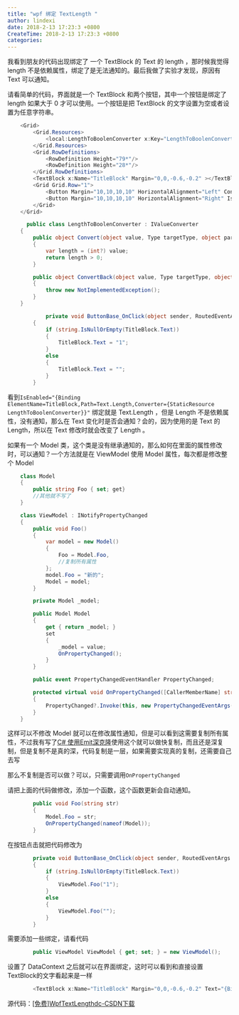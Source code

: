 ```yaml
---
title: "wpf 绑定 TextLength "
author: lindexi
date: 2018-2-13 17:23:3 +0800
CreateTime: 2018-2-13 17:23:3 +0800
categories: 
---
```


我看到朋友的代码出现绑定了 一个 TextBlock 的 Text 的 length ，那时候我觉得 length 不是依赖属性，绑定了是无法通知的。最后我做了实验才发现，原因有 Text 可以通知。

<!--more-->


<!-- csdn -->

请看简单的代码，界面就是一个 TextBlock 和两个按钮，其中一个按钮是绑定了 length 如果大于 0 才可以使用。一个按钮是把 TextBlock 的文字设置为空或者设置为任意字符串。

```csharp
    <Grid>
        <Grid.Resources>
            <local:LengthToBoolenConverter x:Key="LengthToBoolenConverter"/>
        </Grid.Resources>
        <Grid.RowDefinitions>
            <RowDefinition Height="79*"/>
            <RowDefinition Height="28*"/>
        </Grid.RowDefinitions>
        <TextBlock x:Name="TitleBlock" Margin="0,0,-0.6,-0.2" ></TextBlock>
        <Grid Grid.Row="1">
            <Button Margin="10,10,10,10" HorizontalAlignment="Left" Content="确定" Click="ButtonBase_OnClick"></Button>
            <Button Margin="10,10,10,10" HorizontalAlignment="Right" IsEnabled="{Binding ElementName=TitleBlock,Path=Text.Length,Converter={StaticResource LengthToBoolenConverter}}" Content="确定"></Button>
        </Grid>
    </Grid>

      public class LengthToBoolenConverter : IValueConverter
    {
        public object Convert(object value, Type targetType, object parameter, CultureInfo culture)
        {
            var length = (int?) value;
            return length > 0;
        }

        public object ConvertBack(object value, Type targetType, object parameter, CultureInfo culture)
        {
            throw new NotImplementedException();
        }
    }

            private void ButtonBase_OnClick(object sender, RoutedEventArgs e)
        {
            if (string.IsNullOrEmpty(TitleBlock.Text))
            {
                TitleBlock.Text = "1";
            }
            else
            {
                TitleBlock.Text = "";
            }
        }
```

看到`IsEnabled="{Binding ElementName=TitleBlock,Path=Text.Length,Converter={StaticResource LengthToBoolenConverter}}"` 绑定就是 Text.Length ，但是 Length 不是依赖属性，没有通知，那么在 Text 变化时是否会通知？会的，因为使用的是 Text 的 Length，所以在 Text 修改时就会改变了 Length 。

如果有一个 Model 类，这个类是没有继承通知的，那么如何在里面的属性修改时，可以通知？一个方法就是在 ViewModel 使用 Model 属性，每次都是修改整个 Model

```csharp
    class Model
    {
        public string Foo { set; get}
        //其他就不写了
    }

    class ViewModel : INotifyPropertyChanged
    {
        public void Foo()
        {
            var model = new Model()
            {
                Foo = Model.Foo,
                //复制所有属性
            };
            model.Foo = "新的";
            Model = model;
        }

        private Model _model;

        public Model Model
        {
            get { return _model; }
            set
            {
                _model = value;
                OnPropertyChanged();
            }
        }

        public event PropertyChangedEventHandler PropertyChanged;

        protected virtual void OnPropertyChanged([CallerMemberName] string propertyName = null)
        {
            PropertyChanged?.Invoke(this, new PropertyChangedEventArgs(propertyName));
        }
    }
```

这样可以不修改 Model 就可以在修改属性通知，但是可以看到这需要复制所有属性，不过我有写了[C# 使用Emit深克隆](http://lindexi.oschina.io/lindexi//post/C-%E4%BD%BF%E7%94%A8Emit%E6%B7%B1%E5%85%8B%E9%9A%86/)使用这个就可以做快复制，而且还是深复制，但是复制不是真的深，代码复制是一层，如果需要实现真的复制，还需要自己去写

那么不复制是否可以做？可以，只需要调用`OnPropertyChanged`

请把上面的代码做修改，添加一个函数，这个函数更新会自动通知。

```csharp
        public void Foo(string str)
        {
            Model.Foo = str;
            OnPropertyChanged(nameof(Model));
        }
```

在按钮点击就把代码修改为

```csharp
        private void ButtonBase_OnClick(object sender, RoutedEventArgs e)
        {
            if (string.IsNullOrEmpty(TitleBlock.Text))
            {
                ViewModel.Foo("1");
            }
            else
            {
                ViewModel.Foo("");
            }
        }
```

需要添加一些绑定，请看代码

```csharp
        public ViewModel ViewModel { get; set; } = new ViewModel();

```

设置了 DataContext 之后就可以在界面绑定，这时可以看到和直接设置TextBlock的文字看起来是一样

```csharp
        <TextBlock x:Name="TitleBlock" Margin="0,0,-0.6,-0.2" Text="{Binding Model.Foo}"></TextBlock>

```

源代码：[[免费]WpfTextLengthdc-CSDN下载](http://download.csdn.net/download/lindexi_gd/9968341)

